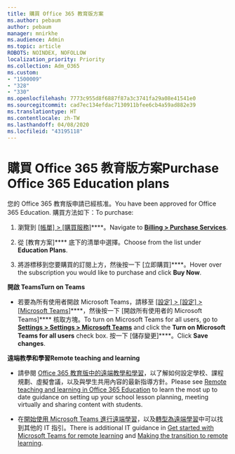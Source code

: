 ```yaml
---
title: 購買 Office 365 教育版方案
ms.author: pebaum
author: pebaum
manager: mnirkhe
ms.audience: Admin
ms.topic: article
ROBOTS: NOINDEX, NOFOLLOW
localization_priority: Priority
ms.collection: Adm_O365
ms.custom:
- "1500009"
- "328"
- "330"
ms.openlocfilehash: 7773c955d8f6887f87a3c3741fa29a08e41541e0
ms.sourcegitcommit: cad7ec134efdac7130911bfee6cb4a59ad882e39
ms.translationtype: HT
ms.contentlocale: zh-TW
ms.lasthandoff: 04/08/2020
ms.locfileid: "43195118"
---
```

# <a name="purchase-office-365-education-plans"></a><span data-ttu-id="176f0-102">購買 Office 365 教育版方案</span><span class="sxs-lookup"><span data-stu-id="176f0-102">Purchase Office 365 Education plans</span></span>

<span data-ttu-id="176f0-103">您的 Office 365 教育版申請已經核准。</span><span class="sxs-lookup"><span data-stu-id="176f0-103">You have been approved for Office 365 Education.</span></span>  <span data-ttu-id="176f0-104">購買方法如下：</span><span class="sxs-lookup"><span data-stu-id="176f0-104">To purchase:</span></span>

1. <span data-ttu-id="176f0-105">瀏覽到 [[帳單] > [購買服務]](https://portal.office.com/AdminPortal/Home#/catalog)\*\*\*\*。</span><span class="sxs-lookup"><span data-stu-id="176f0-105">Navigate to **[Billing > Purchase Services](https://portal.office.com/AdminPortal/Home#/catalog)**.</span></span>

2. <span data-ttu-id="176f0-106">從 [教育方案]\*\*\*\* 底下的清單中選擇。</span><span class="sxs-lookup"><span data-stu-id="176f0-106">Choose from the list under **Education Plans**.</span></span>

3. <span data-ttu-id="176f0-107">將游標移到您要購買的訂閱上方，然後按一下 [立即購買]\*\*\*\*。</span><span class="sxs-lookup"><span data-stu-id="176f0-107">Hover over the subscription you would like to purchase and click **Buy Now**.</span></span>

<span data-ttu-id="176f0-108">**開啟 Teams**</span><span class="sxs-lookup"><span data-stu-id="176f0-108">**Turn on Teams**</span></span>

- <span data-ttu-id="176f0-109">若要為所有使用者開啟 Microsoft Teams，請移至 [[設定] > [設定] > [Microsoft Teams]](https://admin.microsoft.com/Adminportal/Home#/SettingsMultiPivot/:/Settings/L1/SkypeTeams)\*\*\*\*，然後按一下 [開啟所有使用者的 Microsoft Teams]\*\*\*\* 核取方塊。</span><span class="sxs-lookup"><span data-stu-id="176f0-109">To turn on Microsoft Teams for all users, go to **[Settings > Settings > Microsoft Teams](https://admin.microsoft.com/Adminportal/Home#/SettingsMultiPivot/:/Settings/L1/SkypeTeams)** and click the **Turn on Microsoft Teams for all users** check box.</span></span>  <span data-ttu-id="176f0-110">按一下 [儲存變更]\*\*\*\*。</span><span class="sxs-lookup"><span data-stu-id="176f0-110">Click **Save changes**.</span></span>

<span data-ttu-id="176f0-111">**遠端教學和學習**</span><span class="sxs-lookup"><span data-stu-id="176f0-111">**Remote teaching and learning**</span></span>

- <span data-ttu-id="176f0-112">請參閱 [Office 365 教育版中的遠端教學和學習](https://support.office.com/article/remote-teaching-and-learning-in-office-365-education-f651ccae-7b65-478b-8366-51bb884025c4)，以了解如何設定學校、課程規劃、虛擬會議，以及與學生共用內容的最新指導方針。</span><span class="sxs-lookup"><span data-stu-id="176f0-112">Please see [Remote teaching and learning in Office 365 Education](https://support.office.com/article/remote-teaching-and-learning-in-office-365-education-f651ccae-7b65-478b-8366-51bb884025c4) to learn the most up to date guidance on setting up your school lesson planning, meeting virtually and sharing content with students.</span></span>

- <span data-ttu-id="176f0-113">在[開始使用 Microsoft Teams 進行遠端學習](https://docs.microsoft.com/MicrosoftTeams/remote-learning-edu)，以及[轉型為遠端學習](https://www.microsoft.com/education/remote-learning)中可以找到其他的 IT 指引。</span><span class="sxs-lookup"><span data-stu-id="176f0-113">There is additional IT guidance in [Get started with Microsoft Teams for remote learning](https://docs.microsoft.com/MicrosoftTeams/remote-learning-edu) and [Making the transition to remote learning](https://www.microsoft.com/education/remote-learning).</span></span>
